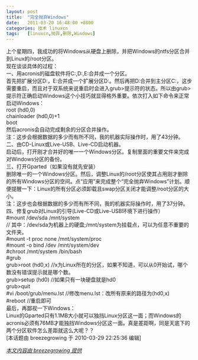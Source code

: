 ```yaml
---
layout: post
title:	"完全抛弃Windows"
date:	2011-03-20 16:48:00 +0800 
categories:	技术 linuxcn 
tags:	[linuxcn,抛弃,删除,Windows]
---
```



上个星期四，我成功的将Windows从硬盘上删除，并把Windows的ntfs分区合并到Linux的/root分区。  
 现在谈谈具体的过程：  
 一、用acronis的磁盘软件将C:,D:,E:合并成一个分区。  
 首先把扩展分区D:，E:合并成一个扩展分区D:。然后再把D:合并到主分区C:，这步需要重启，而且对于双系统来说重启时会进入grub>提示符的状态。所以由grub>提示符正确启动Windows这个小技巧就显得格外重要。依次打入如下命令来正常启动Windows：  
 root (hd0,0)  
 chainloader (hd0,0)+1  
 boot  
 然后acronis会自动完成剩余的分区合并操作。  
 注：这步会根据数据的多少而有所不同，我的机器实际操作时，用了43分钟。  
 二、由CD-Linux或Live-USB、Live-CD启动机器。  
 启动后，打开刚才合并好的唯一一个Windows分区。复制里面的重要文件来完成对Windows分区的备份。  
 三、打开Gparted（如果没有就先安装）  
 删除唯一的一个Windows分区。然后，调整Linux的/root分区使其占用刚才删除的所有Windows分区的空间。点&ldquo;应用&rdquo;来完成整个&ldquo;完全抛弃Windows&rdquo;计划。顺便提醒一下：Linux的所有分区必须卸载且swap分区关闭才能调整/root分区的大小。  
 注：这步也会根据数据的多少而有所不同，我的机器实际操作时，用了37分钟。  
 四、修复grub对Linux的引导(Live-CD或Live-USB环境下进行操作）  
 #mount /dev/sda /mnt/system  
 // 其中：/dev/sda为机器上的硬盘;/mnt/system为挂载点，可以为任意不重要的文件夹。  
 #mount -t proc none /mnt/system/proc  
 #mount -o bind /dev /mnt/system/dev  
 #chroot /mnt/system /bin/bash  
 #grub  
 grub>root (hd0,x) //x为Linux所在的分区，如果不知道，可以从0开始试，哪个数没有错误提示就是哪个数。  
 grub>setup (hd0) //如果只有一块硬盘就是hd0  
 grub>quit  
 #vi /boot/grub/menu.lst //修改menu.lst：改所有原来的路径为(hd0,x)  
 #reboot //重启即可  
 最后，再鄙视一下Windows：  
 Linux的Gparted只有1.1MB大小就可以独挡Linux分区这一面；而Windows的acronis必须有76MB才能独挡Windows分区这一面。真是差距啊，同是天底下的两个分区软件怎么差距就这么大呢？？  
 [本话题由 breezegrowing 于 2010-03-29 22:25:36 编辑]


 


*[本文内容由 breezegrowing 提供](thread-2603-1-1.html)*
